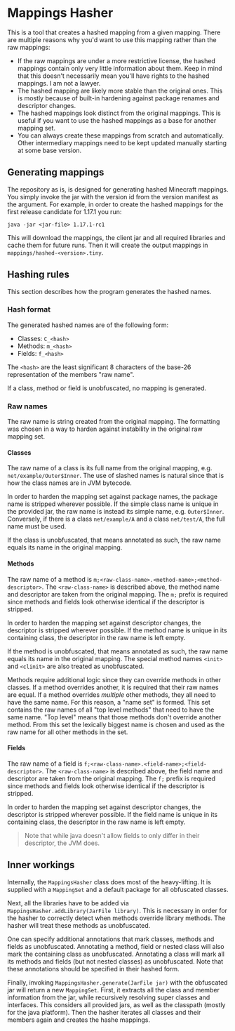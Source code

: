 # Mappings Hasher
This is a tool that creates a hashed mapping from a given mapping.
There are multiple reasons why you'd want to use this mapping rather than the raw mappings:
- If the raw mappings are under a more restrictive license,
  the hashed mappings contain only very little information about them.
  Keep in mind that this doesn't necessarily mean you'll have rights to the hashed mappings.
  I am not a lawyer.
- The hashed mapping are likely more stable than the original ones.
  This is mostly because of built-in hardening against package renames and descriptor changes.
- The hashed mappings look distinct from the original mappings.
  This is useful if you want to use the hashed mappings as a base for another mapping set.
- You can always create these mappings from scratch and automatically.
  Other intermediary mappings need to be kept updated manually starting at some base version.

## Generating mappings
The repository as is, is designed for generating hashed Minecraft mappings.
You simply invoke the jar with the version id from the version manifest as the argument.
For example, in order to create the hashed mappings for the first release candidate for 1.17.1 you run:

    java -jar <jar-file> 1.17.1-rc1

This will download the mappings, the client jar and all required libraries and cache them for future runs.
Then it will create the output mappings in `mappings/hashed-<version>.tiny`.

## Hashing rules
This section describes how the program generates the hashed names.

### Hash format
The generated hashed names are of the following form:
- Classes: `C_<hash>`
- Methods: `m_<hash>`
- Fields: `f_<hash>`

The `<hash>` are the least significant 8 characters of the base-26 representation of the members "raw name".

If a class, method or field is unobfuscated, no mapping is generated.

### Raw names
The raw name is string created from the original mapping.
The formatting was chosen in a way to harden against instability in the original raw mapping set.

#### Classes
The raw name of a class is its full name from the original mapping, e.g. `net/example/Outer$Inner`.
The use of slashed names is natural since that is how the class names are in JVM bytecode.

In order to harden the mapping set against package names, the package name is stripped wherever possible.
If the simple class name is unique in the provided jar, the raw name is instead its simple name, e.g. `Outer$Inner`.
Conversely, if there is a class `net/example/A` and a class `net/test/A`, the full name must be used.

If the class is unobfuscated, that means annotated as such, the raw name equals its name in the original mapping.

#### Methods
The raw name of a method is `m;<raw-class-name>.<method-name>;<method-descriptor>`.
The `<raw-class-name>` is described above, the method name and descriptor are taken from the original mapping.
The `m;` prefix is required since methods and fields look otherwise identical if the descriptor is stripped.

In order to harden the mapping set against descriptor changes, the descriptor is stripped wherever possible.
If the method name is unique in its containing class, the descriptor in the raw name is left empty.

If the method is unobfuscated, that means annotated as such, the raw name equals its name in the original mapping.
The special method names `<init>` and `<clinit>` are also treated as unobfuscated.

Methods require additional logic since they can override methods in other classes.
If a method overrides another, it is required that their raw names are equal.
If a method overrides *multiple* other methods, they all need to have the same name.
For this reason, a "name set" is formed.
This set contains the raw names of all "top level methods" that need to have the same name.
"Top level" means that those methods don't override another method.
From this set the lexically biggest name is chosen and used as the raw name for all other methods in the set.

#### Fields
The raw name of a field is `f;<raw-class-name>.<field-name>;<field-descriptor>`.
The `<raw-class-name>` is described above, the field name and descriptor are taken from the original mapping.
The `f;` prefix is required since methods and fields look otherwise identical if the descriptor is stripped.

In order to harden the mapping set against descriptor changes, the descriptor is stripped wherever possible.
If the field name is unique in its containing class, the descriptor in the raw name is left empty.

> Note that while java doesn't allow fields to only differ in their descriptor, the JVM does.

## Inner workings
Internally, the `MappingsHasher` class does most of the heavy-lifting.
It is supplied with a `MappingSet` and a default package for all obfuscated classes.

Next, all the libraries have to be added via `MappingsHasher.addLibrary(JarFile library)`.
This is necessary in order for the hasher to correctly detect when methods override library methods.
The hasher will treat these methods as unobfuscated.

One can specify additional annotations that mark classes, methods and fields as unobfuscated.
Annotating a method, field or nested class will also mark the containing class as unobfuscated.
Annotating a class will mark all its methods and fields (but not nested classes) as unobfuscated.
Note that these annotations should be specified in their hashed form.

Finally, invoking `MappingsHasher.generate(JarFile jar)` with the obfuscated jar will return a new `MappingSet`.
First, it extracts all the class and member information from the jar,
while recursively resolving super classes and interfaces.
This considers all provided jars, as well as the classpath (mostly for the java platform).
Then the hasher iterates all classes and their members again and creates the hashe mappings.

